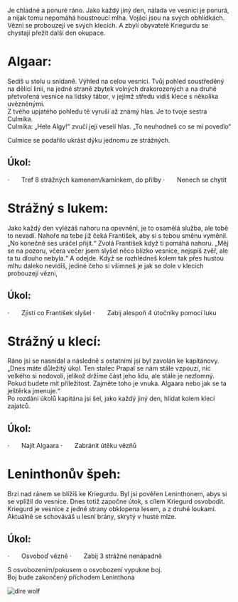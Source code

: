 Je chladné a ponuré ráno. Jako každý jiný den, nálada ve vesnici je ponurá, a nijak tomu nepomáhá houstnoucí mlha. Vojáci jsou na svých obhlídkách. Vězni se probouzejí ve svých klecích. A zbylí obyvatelé Kriegurdu se chystají přežít další den okupace.

# Algaar:

Sedíš u stolu u snídaně. Výhled na celou vesnici. Tvůj pohled soustředěný na dělící linii, na jedné straně zbytek volných drakorozených a na druhé přetvořená vesnice na lidský tábor, v jejímž středu vidíš klece s několika uvězněnými.  
Z tvého upjatého pohledu tě vyruší až známý hlas. Je to tvoje sestra Culmika.  
Culmika: „Hele Algy!“ zvučí její veselí hlas. „To neuhodneš co se mi povedlo“

Culmice se podařilo ukrást dýku jednomu ze strážných.

## Úkol:

·       Tref 8 strážných kamenem/kamínkem, do přilby
·       Nenech se chytit

# Strážný s lukem:

Jako každý den vylézáš nahoru na opevnění, je to osamělá služba, ale tobě to nevadí. Nahoře na tebe již čeká František, aby si s tebou směnu vyměnil.  
„No konečně ses uráčel přijít.“ Zvolá František když ti pomáhá nahoru. „Měj se na pozoru, včera večer jsem slyšel něco blízko vesnice, nejspíš zvěř, ale ta tu dlouho nebyla.“ A odejde. Když se rozhlédneš kolem tak přes hustou mlhu daleko nevidíš, jediné čeho si všimneš je jak se dole v klecích probouzejí vězni,

## Úkol:

·       Zjisti co František slyšel
·       Zabij alespoň 4 útočníky pomocí luku

# Strážný u klecí:

Ráno jsi se nasnídal a následně s ostatními jsi byl zavolán ke kapitánovy.  
„Dnes máte důležitý úkol. Ten stařec Prapal se nám stále vzpouzí, nic velkého si nedovolí, jelikož držíme část jeho lidu, ale stále je nezlomný. Pokud budete mít příležitost. Zajměte toho je vnuka. Algaara nebo jak se ta ještěrka jmenuje.“  
Po rozdání úkolů kapitána jsi šel, jako každý jiný den, hlídat kolem klecí zajatců.

## Úkol:

·       Najít Algaara
·       Zabránit útěku vězňů

# Leninthonův špeh:

Brzi nad ránem se blížíš ke Kriegurdu. Byl jsi pověřen Leninthonem, abys si se vplížil do vesnice. Dnes totiž započne útok, s cílem Kriegurd osvobodit. Kriegurd je vesnice z jedné strany obklopena lesem, a z druhé loukami. Aktuálně se schováváš u lesní brány, skrytý v husté mlze.

## Úkol:

·       Osvoboď vězně
·       Zabij 3 strážné nenápadně

S osvobozením/pokusem o osvobození vypukne boj.  
Boj bude zakončený příchodem Leninthona

![dire wolf](https://i.pinimg.com/1200x/30/d6/14/30d61421a3cef7f645acb3445c92c3bc.jpg)